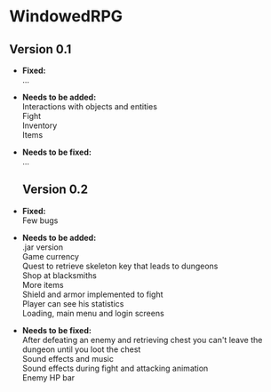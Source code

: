 # WindowedRPG

<strong>Version 0.1</strong>
---
- <b>Fixed: </b><br>
  ...
- <b>Needs to be added: </b><br>
  Interactions with objects and entities<br>
  Fight<br>
  Inventory<br>
  Items
- <b>Needs to be fixed: </b><br>
  ...
  
  <strong>Version 0.2</strong>
  ---
- <b>Fixed: </b><br>
  Few bugs
- <b>Needs to be added: </b><br>
  .jar version<br>
  Game currency<br>
  Quest to retrieve skeleton key that leads to dungeons<br>
  Shop at blacksmiths<br>
  More items<br>
  Shield and armor implemented to fight<br>
  Player can see his statistics<br>
  Loading, main menu and login screens<br>
- <b>Needs to be fixed: </b><br>
  After defeating an enemy and retrieving chest you can't leave the dungeon until you loot the chest<br>
  Sound effects and music<br>
  Sound effects during fight and attacking animation<br>
  Enemy HP bar<br>
